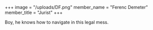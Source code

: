 +++
image = "/uploads/DF.png"
member_name = "Ferenc Demeter"
member_title = "Jurist"
+++

Boy, he knows how to navigate in this legal mess.
